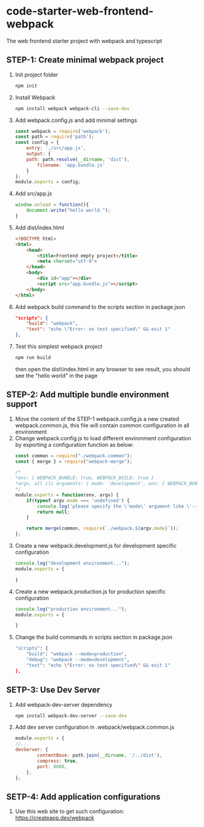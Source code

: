 # code-starter-web-frontend-webpack
The web frontend starter project with webpack and typescript

## STEP-1: Create minimal webpack project
1. Init project folder
    ```bash
    npm init
    ```
2. Install Webpack
    ```bash
    npm install webpack webpack-cli --save-dev
    ```
3. Add webpack.config.js and add minimal settings 
    ```javascript
    const webpack = require('webpack');
    const path = require('path');
    const config = {
        entry: './src/app.js',
        output: {
        path: path.resolve(__dirname, 'dist'),
            filename: 'app.bundle.js'
        }
    };
    module.exports = config;
    ```
4. Add src/app.js
    ```javascript
    window.onload = function(){
        document.write("hello world.");
    }
    ```
5. Add dist/index.html
    ```html
    <!DOCTYPE html>
    <html>
        <head>
            <title>Frontend empty project</title>
            <meta charset="utf-8">
        </head>
        <body>
            <div id="app"></div>
            <script src="app.bundle.js"></script>
        </body>
    </html>
    ```
6. Add webpack build command to the scripts section in package.json
    ```json
    "scripts": {
        "build": "webpack",
        "test": "echo \"Error: no test specified\" && exit 1"
    },
    ```
7. Test this simplest webpack project
    ```bash
    npm run build
    ```
    then open the dist\index.html in any browser to see result, you should see the "hello world" in the page

## STEP-2: Add multiple bundle environment support
1. Move the content of the STEP-1 webpack.config.js a new created webpack.common.js, this file will contain common configuration in all environment
2. Change webpack.config.js to load different environment configuration by exporting a configuration function as below:
    ```javascript
    const common = require("./webpack.common");
    const { merge } = require("webpack-merge");

    /*
    *env: { WEBPACK_BUNDLE: true, WEBPACK_BUILD: true }
    *argv, all cli arguments: { mode: 'development', env: { WEBPACK_BUNDLE: true, WEBPACK_BUILD: true } }
    */
    module.exports = function(env, argv) {
        if(typeof argv.mode === 'undefined') {
            console.log('please specify the \'mode\' argument like \'--mode=production\'');
            return null;
        }

        return merge(common, require(`./webpack.${argv.mode}`));
    };
    ```
3. Create a new webpack.development.js for development specific configuration
    ```javascript
    console.log("development environment...");
    module.exports = {
    
    }
    ```
4. Create a new webpack.production.js for production specific configuration
    ```javascript
    console.log("production environment...");
    module.exports = {

    }
    ```
5. Change the build commands in scripts section in package.json
    ```bash
    "scripts": {
        "build": "webpack --mode=production",
        "debug": "webpack --mode=development",
        "test": "echo \"Error: no test specified\" && exit 1"
    },
    ```

## SETP-3: Use Dev Server
1. Add webpack-dev-server dependency
    ```bash
    npm install webpack-dev-server --save-dev
    ```
2. Add dev server configuration in .webpack/webpack.common.js
    ```javascript
    module.exports = {
    //...
    devServer: {
            contentBase: path.join(__dirname, '/../dist'),
            compress: true,
            port: 8080,
        },
    };
    ```
## SETP-4: Add application configurations
1. Use this web site to get such configuration: https://createapp.dev/webpack
